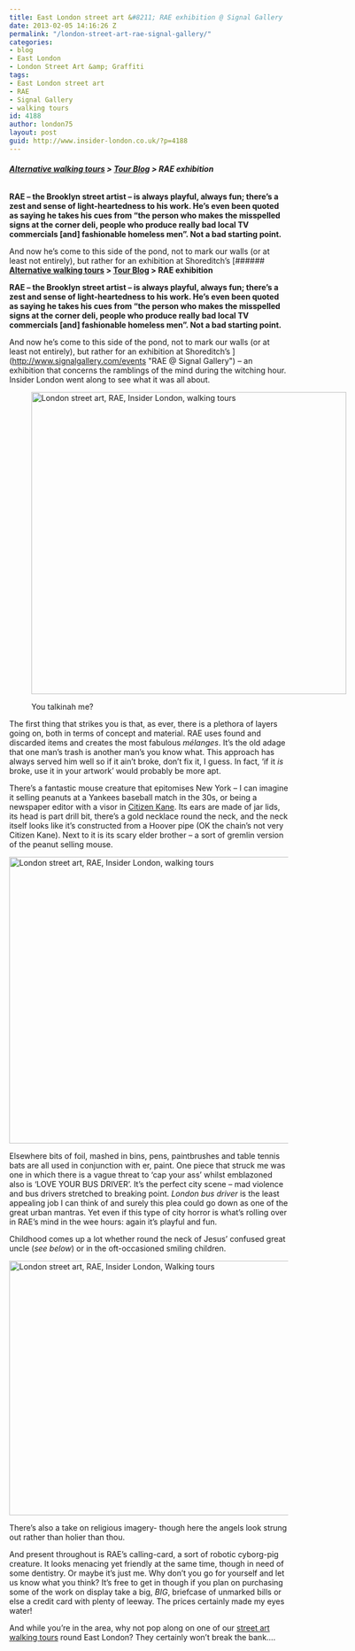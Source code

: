 ```yaml
---
title: East London street art &#8211; RAE exhibition @ Signal Gallery
date: 2013-02-05 14:16:26 Z
permalink: "/london-street-art-rae-signal-gallery/"
categories:
- blog
- East London
- London Street Art &amp; Graffiti
tags:
- East London street art
- RAE
- Signal Gallery
- walking tours
id: 4188
author: london75
layout: post
guid: http://www.insider-london.co.uk/?p=4188
---
```


###### **[Alternative walking tours](http://www.insider-london.co.uk/ "Insider London alternative walking tours") > [Tour Blog](http://www.insider-london.co.uk/blog/ "Insider London tours blog") > RAE exhibition**

**RAE &#8211; the Brooklyn street artist &#8211; is always playful, always fun; there’s a zest and sense of light-heartedness to his work. He’s even been quoted as saying he takes his cues from “the person who makes the misspelled signs at the corner deli, people who produce really bad local TV commercials [and] fashionable homeless men”. Not a bad starting point.**

And now he’s come to this side of the pond, not to mark our walls (or at least not entirely), but rather for an exhibition at Shoreditch&#8217;s [###### **[Alternative walking tours](http://www.insider-london.co.uk/ "Insider London alternative walking tours") > [Tour Blog](http://www.insider-london.co.uk/blog/ "Insider London tours blog") > RAE exhibition**

**RAE &#8211; the Brooklyn street artist &#8211; is always playful, always fun; there’s a zest and sense of light-heartedness to his work. He’s even been quoted as saying he takes his cues from “the person who makes the misspelled signs at the corner deli, people who produce really bad local TV commercials [and] fashionable homeless men”. Not a bad starting point.**

And now he’s come to this side of the pond, not to mark our walls (or at least not entirely), but rather for an exhibition at Shoreditch&#8217;s ](http://www.signalgallery.com/events "RAE @ Signal Gallery") &#8211; an exhibition that concerns the ramblings of the mind during the witching hour. Insider London went along to see what it was all about.<figure id="attachment_4200" style="width: 569px" class="wp-caption alignnone">

<a href="http://www.insider-london.co.uk/blog/2013/02/05/london-street-art-rae-signal-gallery/you-talkinah-me/" rel="attachment wp-att-4200"><img class="size-full wp-image-4200 " alt="London street art, RAE, Insider London, walking tours" src="http://www.insider-london.co.uk/wp-content/uploads/2013/01/You-talkinah-me.jpg" width="569" height="546" /></a><figcaption class="wp-caption-text">You talkinah me?</figcaption></figure> 

The first thing that strikes you is that, as ever, there is a plethora of layers going on, both in terms of concept and material. RAE uses found and discarded items and creates the most fabulous _mélanges_. It’s the old adage that one man’s trash is another man’s you know what. This approach has always served him well so if it ain&#8217;t broke, don’t fix it, I guess. In fact, ‘if it _is_ broke, use it in your artwork’ would probably be more apt.

There’s a fantastic mouse creature that epitomises New York – I can imagine it selling peanuts at a Yankees baseball match in the 30s, or being a newspaper editor with a visor in [Citizen Kane](http://www.youtube.com/watch?v=zyv19bg0scg "Citizen Kane trailer"). Its ears are made of jar lids, its head is part drill bit, there’s a gold necklace round the neck, and the neck itself looks like it’s constructed from a Hoover pipe (OK the chain’s not very Citizen Kane). Next to it is its scary elder brother – a sort of gremlin version of the peanut selling mouse.

<a href="http://www.insider-london.co.uk/blog/2013/02/05/london-street-art-rae-signal-gallery/mousehead-2/" rel="attachment wp-att-4217"><img class="alignnone size-full wp-image-4217" alt="London street art, RAE, Insider London, walking tours" src="http://www.insider-london.co.uk/wp-content/uploads/2013/01/mousehead1.jpg" width="567" height="518" /></a>

Elsewhere bits of foil, mashed in bins, pens, paintbrushes and table tennis bats are all used in conjunction with er, paint. One piece that struck me was one in which there is a vague threat to ‘cap your ass’ whilst emblazoned also is ‘LOVE YOUR BUS DRIVER’. It’s the perfect city scene – mad violence and bus drivers stretched to breaking point. _London bus driver_ is the least appealing job I can think of and surely this plea could go down as one of the great urban mantras. Yet even if this type of city horror is what’s rolling over in RAE’s mind in the wee hours: again it’s playful and fun.

Childhood comes up a lot whether round the neck of Jesus’ confused great uncle (_see below_) or in the oft-occasioned smiling children.

<a href="http://www.insider-london.co.uk/blog/2013/02/05/london-street-art-rae-signal-gallery/jesus-uncle/" rel="attachment wp-att-4195"><img class="alignnone size-full wp-image-4195" alt="London street art, RAE, Insider London, Walking tours" src="http://www.insider-london.co.uk/wp-content/uploads/2013/01/Jesus-uncle.jpg" width="569" height="460" /></a>

There’s also a take on religious imagery- though here the angels look strung out rather than holier than thou.

And present throughout is RAE’s calling-card, a sort of robotic cyborg-pig creature. It looks menacing yet friendly at the same time, though in need of some dentistry. Or maybe it’s just me. Why don’t you go for yourself and let us know what you think? It’s free to get in though if you plan on purchasing some of the work on display take a big, _BIG_, briefcase of unmarked bills or else a credit card with plenty of leeway. The prices certainly made my eyes water!

And while you’re in the area, why not pop along on one of our [street art walking tours](http://www.insider-london.co.uk/london-graffiti-artists-walking-tours/ "Street Art walking tours") round East London? They certainly won’t break the bank….